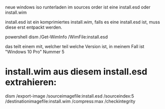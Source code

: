 neue windows iso runterladen
im sources order ist eine install.esd oder install.wim

install.esd ist ein komprimiertes install.wim, falls es eine install.esd ist, muss diese erst entpackt werden.

powershell
dism /Get-WimInfo /WimFile:install.esd

das teilt einem mit, welcher teil welche Version ist, in meinem Fall ist "Windows 10 Pro" Nummer 5

# install.wim aus diesem install.esd extrahieren:

dism /export-image /sourceimagefile:install.esd /sourceindex:5 /destinationimagefile:install.wim /compress:max /checkintegrity

